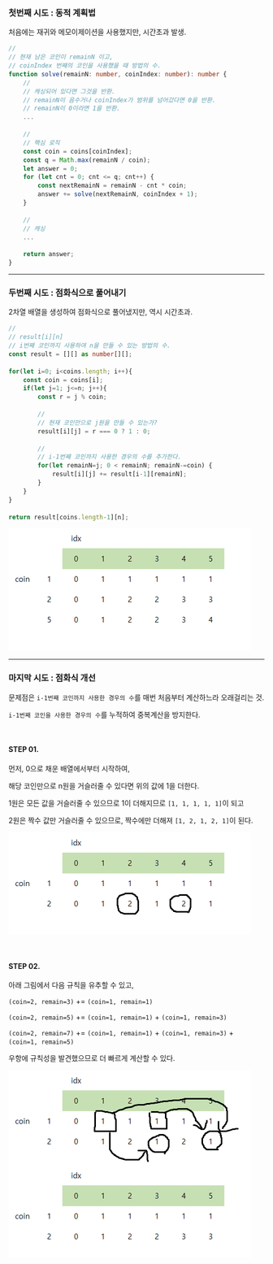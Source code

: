 ### 첫번째 시도 : 동적 계획법

처음에는 재귀와 메모이제이션을 사용했지만, 시간초과 발생.

```ts
//
// 현재 남은 코인이 remainN 이고,
// coinIndex 번째의 코인을 사용했을 때 방법의 수.
function solve(remainN: number, coinIndex: number): number {
    //
    // 캐싱되어 있다면 그것을 반환.
    // remainN이 음수거나 coinIndex가 범위를 넘어갔다면 0을 반환.
    // remainN이 0이라면 1을 반환.
    ...

    //
    // 핵심 로직
    const coin = coins[coinIndex];
    const q = Math.max(remainN / coin);
    let answer = 0;
    for (let cnt = 0; cnt <= q; cnt++) {
        const nextRemainN = remainN - cnt * coin;
        answer += solve(nextRemainN, coinIndex + 1);
    }

    //
    // 캐싱
    ...

    return answer;
}
```

---

### 두번째 시도 : 점화식으로 풀어내기

2차열 배열을 생성하여 점화식으로 풀어냈지만, 역시 시간초과.

```ts
//
// result[i][n]
// i번째 코인까지 사용하여 n을 만들 수 있는 방법의 수.
const result = [][] as number[][];

for(let i=0; i<coins.length; i++){
    const coin = coins[i];
    if(let j=1; j<=n; j++){
        const r = j % coin;

        //
        // 현재 코인만으로 j원을 만들 수 있는가?
        result[i][j] = r === 0 ? 1 : 0;

        //
        // i-1번째 코인까지 사용한 경우의 수를 추가한다.
        for(let remainN=j; 0 < remainN; remainN-=coin) {
            result[i][j] += result[i-1][remainN];
        }
    }
}

return result[coins.length-1][n];
```

![](./images/00.png)

---

### 마지막 시도 : 점화식 개선

문제점은 `i-1번째 코인까지 사용한 경우의 수`를 매번 처음부터 계산하느라 오래걸리는 것.

`i-1번째 코인을 사용한 경우의 수`를 누적하여 중복계산을 방지한다.

<br/>

#### STEP 01.

먼저, 0으로 채운 배열에서부터 시작하여,

해당 코인만으로 n원을 거슬러줄 수 있다면 위의 값에 1을 더한다.

1원은 모든 값을 거슬러줄 수 있으므로 1이 더해지므로 `[1, 1, 1, 1, 1]`이 되고

2원은 짝수 값만 거슬러줄 수 있으므로, 짝수에만 더해져 `[1, 2, 1, 2, 1]`이 된다.

![](./images/01.png)

<br/>

#### STEP 02.

아래 그림에서 다음 규칙을 유추할 수 있고,

`(coin=2, remain=3)` += `(coin=1, remain=1)`

`(coin=2, remain=5)` += `(coin=1, remain=1)` + `(coin=1, remain=3)`

`(coin=2, remain=7)` += `(coin=1, remain=1)` + `(coin=1, remain=3)` + `(coin=1, remain=5)`

우항에 규칙성을 발견했으므로 더 빠르게 계산할 수 있다.

![](./images/02.png)
